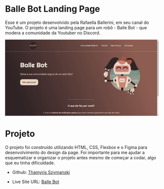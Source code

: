 # Balle Bot Landing Page 

Esse é um projeto desenvolvido pela Rafaella Ballerini, em seu canal do YouTube. O projeto é uma landing page para um robô - Balle Bot - que modera a comunidade da Youtuber no Discord.



![](./screenshot.jpg)



# Projeto

O projeto foi construído utilizando HTML, CSS, Flexbox e o Figma para desenvolvimento do design da page. Foi importante para me ajudar a esquematizar e organizar o projeto antes mesmo de começar a codar, algo que eu tinha dificuldade.



- Github: [Thamyris Szymanski](https://github.com/thamyrix)

- Live Site URL: [Balle Bot](https://thamyrix-landing-page-ballebot.netlify.app/)

  
